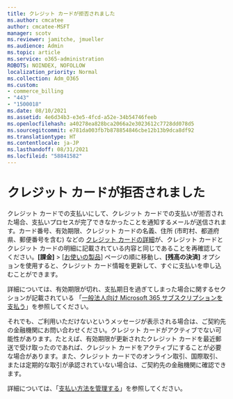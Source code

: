 ```yaml
---
title: クレジット カードが拒否されました
ms.author: cmcatee
author: cmcatee-MSFT
manager: scotv
ms.reviewer: jamitche, jmueller
ms.audience: Admin
ms.topic: article
ms.service: o365-administration
ROBOTS: NOINDEX, NOFOLLOW
localization_priority: Normal
ms.collection: Adm_O365
ms.custom:
- commerce_billing
- "443"
- "1500018"
ms.date: 08/10/2021
ms.assetid: 4e6d34b3-e3e5-4fcd-a52e-34b54746feeb
ms.openlocfilehash: a40278ea828bca2066a2e3023612c7728dd078d5
ms.sourcegitcommit: e781da003fb7b878854846cbe12b13b9dca8df92
ms.translationtype: HT
ms.contentlocale: ja-JP
ms.lasthandoff: 08/31/2021
ms.locfileid: "58841582"
---
```

# <a name="declined-credit-card"></a>クレジット カードが拒否されました

クレジット カードでの支払いにして、クレジット カードでの支払いが拒否された場合、支払いプロセスが完了できなかったことを通知するメールが送信されます。カード番号、有効期限、クレジット カードの名義、住所 (市町村、都道府県、郵便番号を含む) などの [クレジット カードの詳細](https://go.microsoft.com/fwlink/p/?linkid=842054)が、クレジット カードとクレジット カードの明細に記載されている内容と同じであることを再確認してください。**[課金]**  >  [[お使いの製品]](https://go.microsoft.com/fwlink/p/?linkid=842054) ページの順に移動し、**[残高の決済]** オプションを使用すると、クレジット カード情報を更新して、すぐに支払いを申し込むことができます。

詳細については、有効期限が切れ、支払期日を過ぎてしまった場合に関するセクションが記載されている 「[一般法人向け Microsoft 365 サブスクリプションを支払う](https://docs.microsoft.com/microsoft-365/commerce/billing-and-payments/pay-for-your-subscription#what-if-my-credit-card-was-declined-and-my-payment-is-past-due)」を参照してください。
  
それでも、ご利用いただけないというメッセージが表示される場合は、ご契約先の金融機関にお問い合わせください。クレジット カードがアクティブでない可能性があります。たとえば、有効期限が更新されたクレジット カードを最近郵送で受け取ったのであれば、クレジット カードをアクティブにすることが必要な場合があります。また、クレジット カードでのオンライン取引、国際取引、または定期的な取引が承認されていない場合は、ご契約先の金融機関に確認できます。  
  
詳細については、「[支払い方法を管理する](https://docs.microsoft.com/microsoft-365/commerce/billing-and-payments/manage-payment-methods)」を参照してください。